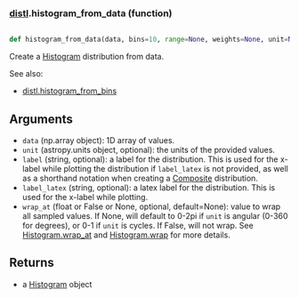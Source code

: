 ### [distl](distl.md).histogram_from_data (function)


```py

def histogram_from_data(data, bins=10, range=None, weights=None, unit=None, label=None, label_latex=None, wrap_at=None)

```



Create a [Histogram](Histogram.md) distribution from data.

See also:

* [distl.histogram_from_bins](distl.histogram_from_bins.md)

Arguments
--------------
* `data` (np.array object): 1D array of values.
* `unit` (astropy.units object, optional): the units of the provided values.
* `label` (string, optional): a label for the distribution.  This is used
    for the x-label while plotting the distribution if `label_latex` is not provided,
    as well as a shorthand notation when creating a [Composite](Composite.md) distribution.
* `label_latex` (string, optional): a latex label for the distribution.  This is used
    for the x-label while plotting.
* `wrap_at` (float or False or None, optional, default=None): value to wrap all
    sampled values.  If None, will default to 0-2pi if `unit` is angular
    (0-360 for degrees), or 0-1 if `unit` is cycles.  If False, will not wrap.
    See [Histogram.wrap_at](Histogram.wrap_at.md) and [Histogram.wrap](Histogram.wrap.md) for more details.

Returns
--------
* a [Histogram](Histogram.md) object

